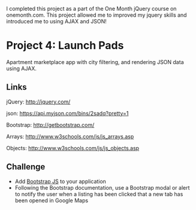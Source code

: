 I completed this project as a part of the One Month jQuery course on onemonth.com. This project allowed me to improved my jquery skills and introduced me to using AJAX and JSON!

# Project 4: Launch Pads

Apartment marketplace app with city filtering, and rendering JSON data using AJAX.

## Links

jQuery: http://jquery.com/

json: https://api.myjson.com/bins/2sadq?pretty=1

Bootstrap: http://getbootstrap.com/

Arrays: http://www.w3schools.com/js/js_arrays.asp

Objects: http://www.w3schools.com/js/js_objects.asp

## Challenge
* Add [Bootstrap JS](https://maxcdn.bootstrapcdn.com/bootstrap/3.3.5/js/bootstrap.min.js) to your application
* Following the Bootstrap documentation, use a Bootstrap modal or alert to notify the user when a listing has been clicked that a new tab has been opened in Google Maps

